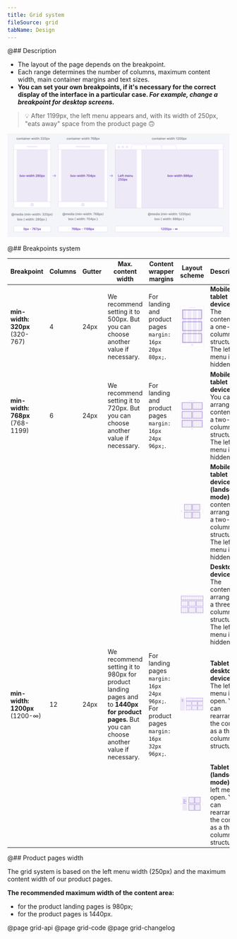```yaml
---
title: Grid system
fileSource: grid
tabName: Design
---
```


@## Description

- The layout of the page depends on the breakpoint.
- Each range determines the number of columns, maximum content width, main container margins and text sizes.
- **You can set your own breakpoints, if it's necessary for the correct display of the interface in a particular case. _For example, change a breakpoint for desktop screens._**

> 💡 After 1199px, the left menu appears and, with its width of 250px, "eats away" space from the product page 🙃

![breakpoints-scheme](static/scheme.png)

@## Breakpoints system

| Breakpoint                      | Columns | Gutter | Max. content width                                                                                                                             | Content wrapper margins                                                                   | Layout scheme                                                    | Description                                                                                                               |
| ------------------------------- | ------- | ------ | ---------------------------------------------------------------------------------------------------------------------------------------------- | ----------------------------------------------------------------------------------------- | ---------------------------------------------------------------- | ------------------------------------------------------------------------------------------------------------------------- |
| **min-width: 320px** (320-767)  | 4       | 24px   | We recommend setting it to 500px. But you can choose another value if necessary.                                                               | For landing and product pages `margin: 16px 20px 80px;`.                                  | ![320 breakpoint](static/breakpoints-320-mobile.png)             | **Mobile & tablet devices**. The content has a one-column structure. The left menu is hidden.                             |
| **min-width: 768px** (768-1199) | 6       | 24px   | We recommend setting it to 720px. But you can choose another value if necessary.                                                               | For landing and product pages `margin: 16px 24px 96px;`.                                  | ![768 breakpoint](static/breakpoints-768-tablet.png)             | **Mobile & tablet devices**. You can arrange the content as a two-column structure. The left menu is hidden.              |
|                                 |         |        |                                                                                                                                                |                                                                                           | ![768 breakpoint](static/breakpoints-768-mobile-landscape.png)   | **Mobile & tablet devices (landscape mode)**. The content is arranged as a two-column structure. The left menu is hidden. |
|                                 |         |        |                                                                                                                                                |                                                                                           | ![1199 breakpoint](static/breakpoints-1199-desktop.png)          | **Desktop devices**. The content is arranged as a three-column structure. The left menu is hidden.                        |
| **min-width: 1200px** (1200-∞)  | 12      | 24px   | We recommend setting it to 980px for product landing pages and to **1440px for product pages.** But you can choose another value if necessary. | For landing pages `margin: 16px 24px 96px;`. For product pages `margin: 16px 32px 96px;`. | ![1200px breakpoint](static/breakpoints-1200-desktop.png)        | **Tablet & desktop devices**. The left menu is open. You can rearrange the content as a three-column structure.           |
|                                 |         |        |                                                                                                                                                |                                                                                           | ![1200 breakpoint](static/breakpoints-1200-tablet-landscape.png) | **Tablet (landscape mode)**. The left menu is open. You can rearrange the content as a three-column structure.            |

@## Product pages width

The grid system is based on the left menu width (250px) and the maximum content width of our product pages.

**The recommended maximum width of the content area:**

- for the product landing pages is 980px;
- for the product pages is 1440px.

@page grid-api
@page grid-code
@page grid-changelog
